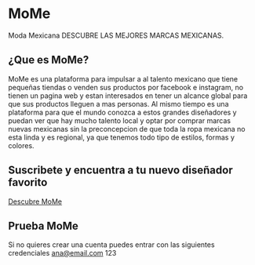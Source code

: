 
# MoMe
Moda Mexicana
DESCUBRE LAS MEJORES MARCAS MEXICANAS.

## ¿Que es MoMe?
MoMe es una plataforma para impulsar a al talento mexicano que tiene pequeñas tiendas o venden sus productos por facebook e instagram, no tienen un pagina web y estan interesados en tener un alcance global para que sus productos lleguen a mas personas.
Al mismo tiempo es una plataforma para que el mundo conozca a estos grandes diseñadores y puedan ver que hay mucho talento local y optar por comprar marcas nuevas mexicanas sin la preconcepcion de que toda la ropa mexicana no esta linda y es regional, ya que tenemos todo tipo de estilos, formas y colores.

## Suscribete y encuentra a tu nuevo diseñador favorito
[Descubre MoMe](https://mome.netlify.com/)


## Prueba MoMe
Si no quieres crear una cuenta puedes entrar con las siguientes credenciales
ana@email.com
123

